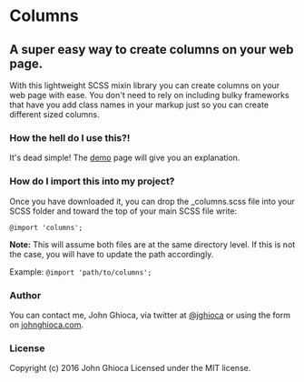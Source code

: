 # Columns

## A super easy way to create columns on your web page.

With this lightweight SCSS mixin library you can create columns on your web page with ease. You don't need to rely on including bulky frameworks that have you add class names in your markup just so you can create different sized columns.

### How the hell do I use this?!

It's dead simple! The [demo](demo.html) page will give you an explanation.

### How do I import this into my project?

Once you have downloaded it, you can drop the _columns.scss file into your SCSS folder and toward the top of your main SCSS file write:

`@import 'columns';`

**Note:** This will assume both files are at the same directory level. If this is not the case, you will have to update the path accordingly.

Example: `@import 'path/to/columns';`

### Author

You can contact me, John Ghioca, via twitter at [@jghioca](https://twitter.com/jghioca) or using the form on [johnghioca.com](http://johnghioca.com/).

### License

Copyright (c) 2016 John Ghioca Licensed under the MIT license.
